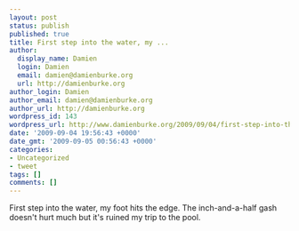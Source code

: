 ```yaml
---
layout: post
status: publish
published: true
title: First step into the water, my ...
author:
  display_name: Damien
  login: Damien
  email: damien@damienburke.org
  url: http://damienburke.org
author_login: Damien
author_email: damien@damienburke.org
author_url: http://damienburke.org
wordpress_id: 143
wordpress_url: http://www.damienburke.org/2009/09/04/first-step-into-the-water-my/
date: '2009-09-04 19:56:43 +0000'
date_gmt: '2009-09-05 00:56:43 +0000'
categories:
- Uncategorized
- tweet
tags: []
comments: []
---
```

<p>First step into the water, my foot hits the edge. The inch-and-a-half gash doesn't hurt much but it's ruined my trip to the pool.</p>
